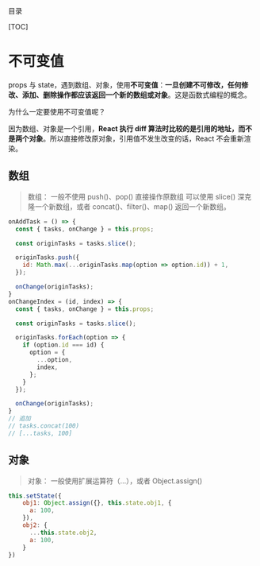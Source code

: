 目录

[TOC]

# 不可变值

props 与 state，遇到数组、对象，使用**不可变值**：**一旦创建不可修改，任何修改、添加、删除操作都应该返回一个新的数组或对象**。这是函数式编程的概念。

为什么一定要使用不可变值呢？

因为数组、对象是一个引用，**React 执行 diff 算法时比较的是引用的地址，而不是两个对象**。所以直接修改原对象，引用值不发生改变的话，React 不会重新渲染。

## 数组
>数组：
一般不使用 push()、pop() 直接操作原数组
可以使用 slice() 深克隆一个新数组，或者 concat()、filter()、map() 返回一个新数组。 
```js
onAddTask = () => {
  const { tasks, onChange } = this.props;

  const originTasks = tasks.slice();

  originTasks.push({
    id: Math.max(...originTasks.map(option => option.id)) + 1,
  });

  onChange(originTasks);
}
onChangeIndex = (id, index) => {
  const { tasks, onChange } = this.props;

  const originTasks = tasks.slice();

  originTasks.forEach(option => {
    if (option.id === id) {
      option = {
        ...option,
        index,
      };
    }
  });

  onChange(originTasks);
}
// 追加
// tasks.concat(100)
// [...tasks, 100] 
```
## 对象
>对象：
一般使用扩展运算符（...），或者 Object.assign()
```js
this.setState({
    obj1: Object.assign({}, this.state.obj1, {
      a: 100,
    }),
    obj2: {
      ...this.state.obj2,
      a: 100,
    }
})
```